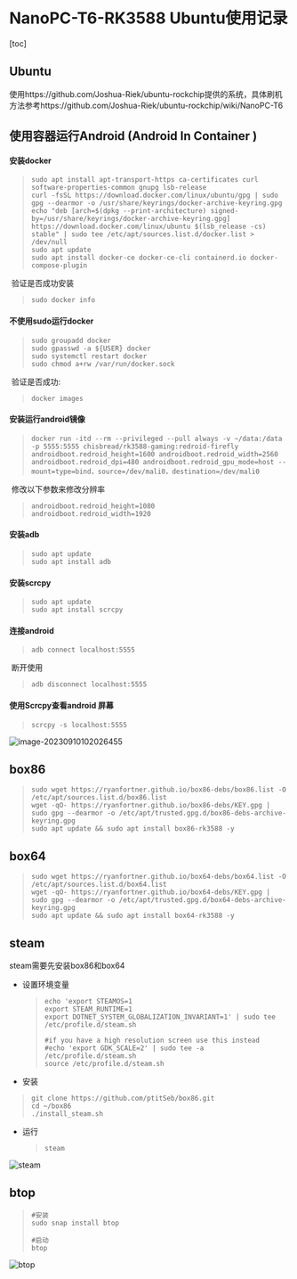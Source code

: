 # NanoPC-T6-RK3588 Ubuntu使用记录

[toc]

## Ubuntu

使用https://github.com/Joshua-Riek/ubuntu-rockchip提供的系统，具体刷机方法参考https://github.com/Joshua-Riek/ubuntu-rockchip/wiki/NanoPC-T6

## 使用容器运行Android (Android In Container )

#### 安装docker

> ```shell
> sudo apt install apt-transport-https ca-certificates curl software-properties-common gnupg lsb-release
> curl -fsSL https://download.docker.com/linux/ubuntu/gpg | sudo gpg --dearmor -o /usr/share/keyrings/docker-archive-keyring.gpg
> echo "deb [arch=$(dpkg --print-architecture) signed-by=/usr/share/keyrings/docker-archive-keyring.gpg] https://download.docker.com/linux/ubuntu $(lsb_release -cs) stable" | sudo tee /etc/apt/sources.list.d/docker.list > /dev/null
> sudo apt update
> sudo apt install docker-ce docker-ce-cli containerd.io docker-compose-plugin
> ```

​	验证是否成功安装

> ```shell 
> sudo docker info
>  ```

#### 不使用sudo运行docker

> ```shell
> sudo groupadd docker
> sudo gpasswd -a ${USER} docker
> sudo systemctl restart docker
> sudo chmod a+rw /var/run/docker.sock
> ```

​	验证是否成功:

> ``` shell
> docker images
> ```

#### 安装运行android镜像

> ```shell
> docker run -itd --rm --privileged --pull always -v ~/data:/data -p 5555:5555 chisbread/rk3588-gaming:redroid-firefly androidboot.redroid_height=1600 androidboot.redroid_width=2560 androidboot.redroid_dpi=480 androidboot.redroid_gpu_mode=host --mount=type=bind，source=/dev/mali0，destination=/dev/mali0
> ```

​	修改以下参数来修改分辨率

> ```shell
> androidboot.redroid_height=1080
> androidboot.redroid_width=1920
> ```

#### 安装adb

> ```shell
> sudo apt update
> sudo apt install adb
> ```

#### 安装scrcpy

> ```shell
> sudo apt update
> sudo apt install scrcpy
> ```

#### 连接android

> ```shell
> adb connect localhost:5555
> ```

​	断开使用

> ```shell
> adb disconnect localhost:5555
> ```

#### 使用Scrcpy查看android 屏幕

> ```shell
> scrcpy -s localhost:5555
> ```

![image-20230910102026455](/home/dingpc/.config/Typora/typora-user-images/image-20230910102026455.png)

## box86

> ```shell
> sudo wget https://ryanfortner.github.io/box86-debs/box86.list -O /etc/apt/sources.list.d/box86.list
> wget -qO- https://ryanfortner.github.io/box86-debs/KEY.gpg | sudo gpg --dearmor -o /etc/apt/trusted.gpg.d/box86-debs-archive-keyring.gpg 
> sudo apt update && sudo apt install box86-rk3588 -y
> ```

## box64

> ```shell
> sudo wget https://ryanfortner.github.io/box64-debs/box64.list -O /etc/apt/sources.list.d/box64.list
> wget -qO- https://ryanfortner.github.io/box64-debs/KEY.gpg | sudo gpg --dearmor -o /etc/apt/trusted.gpg.d/box64-debs-archive-keyring.gpg 
> sudo apt update && sudo apt install box64-rk3588 -y
> ```

## steam

steam需要先安装box86和box64

- 设置环境变量

  > ``` shell
  > echo 'export STEAMOS=1
  > export STEAM_RUNTIME=1
  > export DOTNET_SYSTEM_GLOBALIZATION_INVARIANT=1' | sudo tee /etc/profile.d/steam.sh
  > 
  > #if you have a high resolution screen use this instead
  > #echo 'export GDK_SCALE=2' | sudo tee -a /etc/profile.d/steam.sh
  > source /etc/profile.d/steam.sh
  > ```

- 安装

> ```shell
> git clone https://github.com/ptitSeb/box86.git
> cd ~/box86
> ./install_steam.sh
> ```

- 运行

  > ```shell
  > steam
  > ```

![steam](/home/dingpc/图片/unknown_001.png)

## btop

> ```shell
> #安装
> sudo snap install btop
> 
> #启动
> btop
> ```

![btop](/home/dingpc/图片/unknown_002.png)
